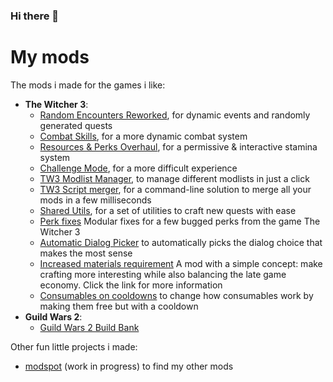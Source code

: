 ### Hi there 👋
# My mods
The mods i made for the games i like:
  - **The Witcher 3**:
    - [Random Encounters Reworked](https://github.com/Aelto/tw3-random-encounters-reworked), for dynamic events and randomly generated quests
    - [Combat Skills](https://github.com/Aelto/tw3-combat-skills), for a more dynamic combat system
    - [Resources & Perks Overhaul](https://github.com/Aelto/tw3-resources-perks-overhaul), for a permissive & interactive stamina system
    - [Challenge Mode](https://github.com/Aelto/tw3-challenge-mode), for a more difficult experience
    - [TW3 Modlist Manager](https://github.com/Aelto/tw3-modlist-manager), to manage different modlists in just a click
    - [TW3 Script merger](https://github.com/Aelto/tw3-script-merger), for a command-line  solution to merge all your mods in a few milliseconds
    - [Shared Utils](https://github.com/Aelto/tw3-shared-utils), for a set of utilities to craft new quests with ease
    - [Perk fixes](https://github.com/Aelto/tw3-perk-fixes) Modular fixes for a few bugged perks from the game The Witcher 3
    - [Automatic Dialog Picker](https://github.com/Aelto/tw3-automatic-dialog-picker) to automatically picks the dialog choice that makes the most sense
    - [Increased materials requirement](https://github.com/Aelto/tw3-increased-materials-requirement) A mod with a simple concept: make crafting more interesting while also balancing the late game economy. Click the link for more information
    - [Consumables on cooldowns](https://github.com/Aelto/tw3-consumables-on-cooldowns) to change how consumables work by making them free but with a cooldown
  - **Guild Wars 2**:
    - [Guild Wars 2 Build Bank](https://github.com/Aelto/gw2-build-bank)

Other fun little projects i made:
 - [modspot](https://modspot.dev/browse) (work in progress) to find my other mods
